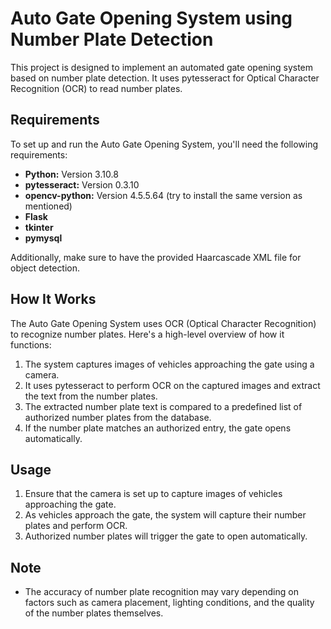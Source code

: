 # Auto Gate Opening System using Number Plate Detection

This project is designed to implement an automated gate opening system based on number plate detection. It uses pytesseract for Optical Character Recognition (OCR) to read number plates.

## Requirements

To set up and run the Auto Gate Opening System, you'll need the following requirements:

- **Python:** Version 3.10.8
- **pytesseract:** Version 0.3.10
- **opencv-python:** Version 4.5.5.64 (try to install the same version as mentioned)
- **Flask**
- **tkinter**
- **pymysql**

Additionally, make sure to have the provided Haarcascade XML file for object detection.

## How It Works

The Auto Gate Opening System uses OCR (Optical Character Recognition) to recognize number plates. Here's a high-level overview of how it functions:

1. The system captures images of vehicles approaching the gate using a camera.
2. It uses pytesseract to perform OCR on the captured images and extract the text from the number plates.
3. The extracted number plate text is compared to a predefined list of authorized number plates from the database.
4. If the number plate matches an authorized entry, the gate opens automatically.


## Usage

1. Ensure that the camera is set up to capture images of vehicles approaching the gate.
2. As vehicles approach the gate, the system will capture their number plates and perform OCR.
3. Authorized number plates will trigger the gate to open automatically.

## Note

- The accuracy of number plate recognition may vary depending on factors such as camera placement, lighting conditions, and the quality of the number plates themselves.
